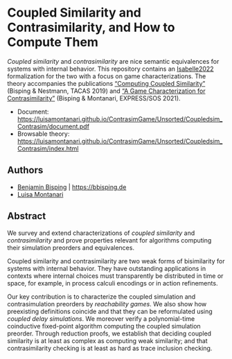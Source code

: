 # Coupled Similarity and Contrasimilarity, and How to Compute Them

*Coupled similarity* and *contrasimilarity* are nice semantic equivalences for systems with internal behavior.
This repository contains an [Isabelle2022](https://isabelle.in.tum.de/index.html) formalization for the two with a focus
on game characterizations. The theory accompanies the publications [“Computing Coupled Similarity”](https://doi.org/10.1007/978-3-030-17462-0_14)
(Bisping & Nestmann, TACAS 2019) and [“A Game Characterization for Contrasimilarity”](https://doi.org/10.4204/EPTCS.339.5)
(Bisping & Montanari, EXPRESS/SOS 2021).

- Document: <https://luisamontanari.github.io/ContrasimGame/Unsorted/Coupledsim_Contrasim/document.pdf>
- Browsable theory: <https://luisamontanari.github.io/ContrasimGame/Unsorted/Coupledsim_Contrasim/index.html>

## Authors

- [Benjamin Bisping](https://github.com/benkeks) | <https://bbisping.de>
- [Luisa Montanari](https://github.com/luisamontanari)

## Abstract

We survey and extend characterizations of *coupled similarity* and *contrasimilarity* and prove properties relevant
for algorithms computing their simulation preorders and equivalences.

Coupled similarity and contrasimilarity are two weak forms of bisimilarity for systems with internal behavior.
They have outstanding applications in contexts where internal choices must transparently be
distributed in time or space, for example, in process calculi encodings or in action refinements.

Our key contribution is to characterize the coupled simulation and contrasimulation preorders by *reachability games*.
We also show how preexisting definitions coincide and that they can be reformulated using *coupled delay simulations*.
We moreover verify a polynomial-time coinductive fixed-point algorithm computing the coupled simulation preorder.
Through reduction proofs, we establish that deciding coupled similarity is at least as complex as computing weak similarity;
and that contrasimilarity checking is at least as hard as trace inclusion checking.

